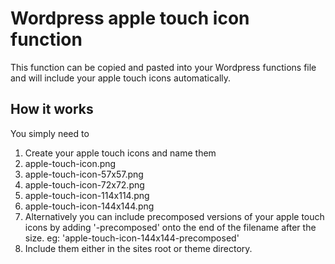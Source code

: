 Wordpress apple touch icon function
===================================

This function can be copied and pasted into your Wordpress functions file and will include your apple touch icons automatically.

How it works
-----------------------------------
You simply need to

1. Create your apple touch icons and name them
  1. apple-touch-icon.png
  2. apple-touch-icon-57x57.png
  3. apple-touch-icon-72x72.png
  4. apple-touch-icon-114x114.png
  5. apple-touch-icon-144x144.png
2. Alternatively you can include precomposed versions of your apple touch icons by adding '-precomposed' onto the end of the filename after the size. eg: 'apple-touch-icon-144x144-precomposed'
3. Include them either in the sites root or theme directory.
